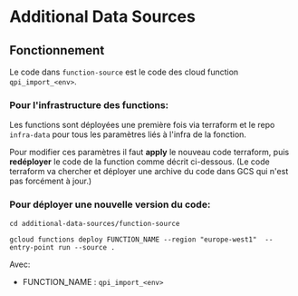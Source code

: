 # Additional Data Sources

## Fonctionnement

Le code dans `function-source` est le code des cloud function `qpi_import_<env>`.

### Pour l'infrastructure des functions:

Les functions sont déployées une première fois via terraform et le repo `infra-data` pour tous les paramètres liés à l'infra de la fonction.

Pour modifier ces paramètres il faut **apply** le nouveau code terraform, puis **redéployer** le code de la function comme décrit ci-dessous. (Le code terraform va chercher et déployer une archive du code dans GCS qui n'est pas forcément à jour.)

### Pour déployer une nouvelle version du code:

```
cd additional-data-sources/function-source

gcloud functions deploy FUNCTION_NAME --region "europe-west1"  --entry-point run --source .
```
Avec: 
- FUNCTION_NAME : `qpi_import_<env>`